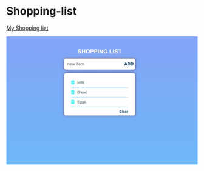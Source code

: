 # Shopping-list

[My Shopping list](https://darya-slugina.github.io/Shopping-list/index.html)

![Alt text](/screenshots/1.png?raw=true "My program")
